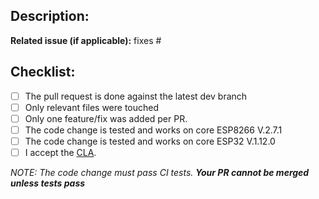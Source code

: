 ## Description:

**Related issue (if applicable):** fixes #<Tasmota issue number goes here>

## Checklist:
  - [ ] The pull request is done against the latest dev branch
  - [ ] Only relevant files were touched
  - [ ] Only one feature/fix was added per PR.
  - [ ] The code change is tested and works on core ESP8266 V.2.7.1
  - [ ] The code change is tested and works on core ESP32 V.1.12.0
  - [ ] I accept the [CLA](https://github.com/arendst/Tasmota/blob/development/CONTRIBUTING.md#contributor-license-agreement-cla).

_NOTE: The code change must pass CI tests. **Your PR cannot be merged unless tests pass**_
